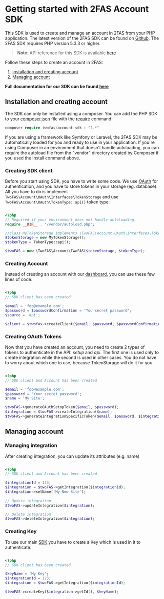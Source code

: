 # Getting started with 2FAS Account SDK

This SDK is used to create and manage an account in 2FAS from your PHP application.
The latest version of the 2FAS SDK can be found on [Github](https://github.com/twofas/account-sdk). 
The 2FAS SDK requires PHP version 5.3.3 or higher. 

> **Note**: API reference for this SDK is available [here](https://docs.2fas.com/account)

Follow these steps to create an account in 2FAS:

1. [Installation and creating account](#installation-and-creating-account)
2. [Managing account](#managing-account)

**Full documentation for our SDK can be found [here](https://docs.2fas.com/apigen/Account)**

## Installation and creating account

The SDK can only be installed using a composer. 
You can add the PHP SDK to your [composer.json](https://getcomposer.org/doc/04-schema.md) 
file with the [require](https://getcomposer.org/doc/03-cli.md#require) command:

```php
composer require twofas/account-sdk : "2.*"
```

If you are using a framework like Symfony or Laravel, the 2FAS SDK may be automatically loaded for you and ready to use in your application. 
If you're using Composer in an environment that doesn't handle autoloading, 
you can require the autoload file from the "vendor" directory created by Composer if you used the install command above.

### Creating SDK client

Before you start using SDK, you have to write some code. 
We use [OAuth](https://oauth.net/) for authentication, and you have to store tokens in your storage (eg. database).
All you have to do is implement `TwoFAS\Account\OAuth\Interfaces\TokenStorage` and use `TwoFAS\Account\OAuth\TokenType::api()` token type:

```php

<?php
// Required if your environment does not handle autoloading
require __DIR__ . '/vendor/autoload.php';

//class MyTokenStorage implements \TwoFAS\Account\OAuth\Interfaces\TokenStorage {...}
$tokenStorage = new MyTokenStorage();
$tokenType = TokenType::api();

$twoFAS = new \TwoFAS\Account\TwoFAS($tokenStorage, $tokenType);
```

### Creating Account

Instead of creating an account with our [dashboard](https://dashboard.2fas.com/#/register), you can use these few lines of code:

```php

<?php
// SDK client has been created

$email = 'foo@example.com';
$password = $passwordConfirmation = 'You secret password';
$source = 'api';

$client = $twofas->createClient($email, $password, $passwordConfirmation, $source);
```

### Creating OAuth Tokens

Now that you have created an account, you need to create 2 types of tokens to authenticate in the API: *setup* and *api*.
The first one is used only to create integration while the second is used in other cases. 
You do not have to worry about which one to use, because TokenStorage will do it for you.

```php

<?php
// SDK client and Account has been created

$email = 'foo@example.com';
$password = 'Your secret password';
$name = 'My Site';

$twoFAS->generateOAuthSetupToken($email, $password);
$integration = $twoFAS->createIntegration($name);
$twoFAS->generateIntegrationSpecificToken($email, $password, $integration->getId());
```

## Managing account

### Managing integration

After creating integration, you can update its attributes (e.g. name) 

```php

<?php
// SDK client and Account has been created

$integrationId = 123;
$integration = $twoFAS->getIntegration($integrationId);
$integration->setName('My New Site');
  
// Update integration  
$twoFAS->updateIntegration($integration);

// Delete Integration
$twoFAS->deleteIntegration($integration);
```

### Creating Key

To use our main [SDK](https://github.com/twofas/sdk) you have to create a Key which is used in it to authenticate:

```php

<?php
// SDK client has been created

$keyName = 'My Key';
$integrationId = 123;
$integration = $twoFAS->getIntegration($integrationId);

$twoFAS->createKey($integration->getId(), $keyName);
```